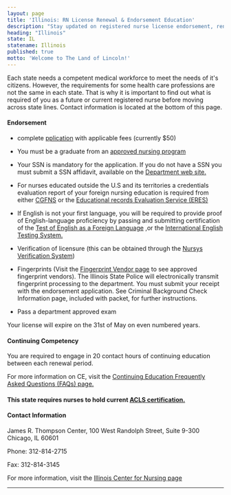 ```yaml
---
layout: page
title: 'Illinois: RN License Renewal & Endorsement Education'
description: "Stay updated on registered nurse license endorsement, renewal, and continuing education in Illinois. Ensure the longevity of your nursing profession.\r"
heading: "Illinois"
state: IL
statename: Illinois
published: true
motto: 'Welcome to The Land of Lincoln!'
---
```


Each state needs a competent medical workforce to meet the needs of it's
citizens. However, the requirements for some health care professions are
not the same in each state. That is why it is important to find out what
is required of you as a future or current registered nurse before moving
across state lines. Contact information is located at the bottom of this
page.

#### Endorsement

-   complete
    [pplication](https://www.idfpr.com/Renewals/Apply/Forms/RN-EN.pdf)
    with applicable fees (currently \$50)

-   You must be a graduate from an [approved nursing
    program](https://www.idfpr.com/renewals/ssn_afft.pdf)

-   Your SSN is mandatory for the application. If you do not have a SSN
    you must submit a SSN affidavit, available on the [Department web
    site.](https://www.idfpr.com/renewals/ssn_afft.pdf)
-   For nurses educated outside the U.S and its territories a
    credentials evaluation report of your foreign nursing education is
    required from either [CGFNS](https://www.cgfns.org/) or the
    [Educational records Evaluation Service
    (ERES)](https://www.eres.com/)
-   If English is not your first language, you will be required to
    provide proof of English-language proficiency by passing and
    submitting certification of the [Test of English as a Foreign
    Language](https://www.ets.org/toefl) ,or the [International English
    Testing System.](https://www.ielts.org/)
-   Verification of licensure (this can be obtained through the [Nursys
    Verification System](https://www.nursys.com/))

-   Fingerprints (Visit the [Fingerprint Vendor
    page](https://www.idfpr.com/LicenseLookUp/fingerprintlist.asp) to
    see approved fingerprint vendors). The Illinois State Police will
    electronically transmit fingerprint processing to the department.
    You must submit your receipt with the endorsement application. See
    Criminal Background Check Information page, included with packet,
    for further instructions.

-   Pass a department approved exam

Your license will expire on the 31st of May on even numbered years.

#### Continuing Competency

You are required to engage in 20 contact hours of continuing education
between each renewal period.

For more information on CE, visit the [Continuing Education Frequently
Asked Questions (FAQs)
page.](https://nursing.illinois.gov/PDF/2015-04_IL_RN_CE_Relicensure_FAQ.pdf)

#### This state requires nurses to hold current [ACLS certification.](https://www.acls.net/illinois-acls-pals-bls.htm)

#### Contact Information

James R. Thompson Center, 100 West Randolph Street, Suite 9-300
Chicago, IL 60601

Phone: 312-814-2715

Fax: 312-814-3145

For more information, visit the [Illinois Center for Nursing
page](https://nursing.illinois.gov/)

* * * * *
